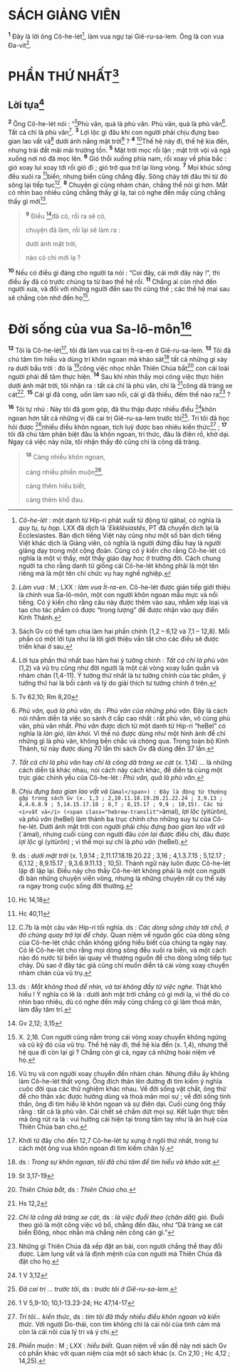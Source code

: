 # SÁCH GIẢNG VIÊN
<sup><b>1</b></sup> Đây là lời ông Cô-he-lét[^1], làm vua ngự tại Giê-ru-sa-lem. Ông là con vua Đa-vít[^2].

# PHẦN THỨ NHẤT[^3]
## Lời tựa[^4]
<sup><b>2</b></sup> Ông Cô-he-lét nói : “[^1*]Phù vân, quả là phù vân. Phù vân, quả là phù vân[^5]. Tất cả chỉ là phù vân[^6]. <sup><b>3</b></sup> Lợi lộc gì đâu khi con người phải chịu đựng bao gian lao vất vả[^7] dưới ánh nắng mặt trời[^8] ? <sup><b>4</b></sup> [^2*]Thế hệ này đi, thế hệ kia đến, nhưng trái đất mãi mãi trường tồn. <sup><b>5</b></sup> Mặt trời mọc rồi lặn ; mặt trời vội vã ngả xuống nơi nó đã mọc lên. <sup><b>6</b></sup> Gió thổi xuống phía nam, rồi xoay về phía bắc : gió xoay lui xoay tới rồi gió đi ; gió trở qua trở lại lòng vòng. <sup><b>7</b></sup> Mọi khúc sông đều xuôi ra [^3*]biển, nhưng biển cũng chẳng đầy. Sông chảy tới đâu thì từ đó sông lại tiếp tục[^9]. <sup><b>8</b></sup> Chuyện gì cũng nhàm chán, chẳng thể nói gì hơn. Mắt có nhìn bao nhiêu cũng chẳng thấy gì lạ, tai có nghe đến mấy cũng chẳng thấy gì mới[^10].


> <sup><b>9</b></sup> Điều [^4*]đã có, rồi ra sẽ có,
> 
> chuyện đã làm, rồi lại sẽ làm ra :
> 
> dưới ánh mặt trời,
> 
> nào có chi mới lạ ?
>

<sup><b>10</b></sup> Nếu có điều gì đáng cho người ta nói : “Coi đây, cái mới đây này !”, thì điều ấy đã có trước chúng ta từ bao thế hệ rồi. <sup><b>11</b></sup> Chẳng ai còn nhớ đến người xưa, và đối với những người đến sau thì cũng thế ; các thế hệ mai sau sẽ chẳng còn nhớ đến họ[^11].

# Đời sống của vua Sa-lô-môn[^12]
<sup><b>12</b></sup> Tôi là Cô-he-lét[^13], tôi đã làm vua cai trị Ít-ra-en ở Giê-ru-sa-lem. <sup><b>13</b></sup> Tôi đã chú tâm tìm hiểu và dùng trí khôn ngoan mà khảo sát[^14] tất cả những gì xảy ra dưới bầu trời : đó là [^5*]công việc nhọc nhằn Thiên Chúa bắt[^15] con cái loài người phải để tâm thực hiện. <sup><b>14</b></sup> Sau khi nhìn thấy mọi công việc thực hiện dưới ánh mặt trời, tôi nhận ra : tất cả chỉ là phù vân, chỉ là [^6*]công dã tràng xe cát[^16]. <sup><b>15</b></sup> Cái gì đã cong, uốn làm sao nổi, cái gì đã thiếu, đếm thế nào ra[^17] ?

<sup><b>16</b></sup> Tôi tự nhủ : Này tôi đã gom góp, đã thu thập được nhiều điều [^7*]khôn ngoan hơn tất cả những vị đã cai trị Giê-ru-sa-lem trước tôi[^18]. Trí tôi đã học hỏi được [^8*]nhiều điều khôn ngoan, tích luỹ được bao nhiêu kiến thức[^19] ; <sup><b>17</b></sup> tôi đã chú tâm phân biệt đâu là khôn ngoan, tri thức, đâu là điên rồ, khờ dại. Ngay cả việc này nữa, tôi nhận thấy đó cũng chỉ là công dã tràng.


> <sup><b>18</b></sup> Càng nhiều khôn ngoan,
> 
> càng nhiều phiền muộn[^20],
> 
> càng thêm hiểu biết,
> 
> càng thêm khổ đau.
>

[^1]: <i>Cô-he-lét</i> : một danh từ Híp-ri phát xuất từ động từ <span class="hebrew-translit">qähal</span>, có nghĩa là <i>quy tụ, tụ họp</i>. LXX đã dịch là <i>’Ekklêsiastês</i>, PT đã chuyển dịch lại là Ecclesiastes. Bản dịch tiếng Việt này cũng như một số bản dịch tiếng Việt khác dịch là Giảng viên, có nghĩa là người đứng đầu hay là người giảng dạy trong một cộng đoàn. Cũng có ý kiến cho rằng Cô-he-lét có nghĩa là một vị thầy, một thầy giáo dạy học ở trường đời. Cách chung người ta cho rằng danh từ giống cái Cô-he-lét không phải là một tên riêng mà là một tên chỉ chức vụ hay nghề nghiệp.
[^2]: <i>Làm vua</i> : M ; LXX : <i>làm vua Ít-ra-en</i>. Cô-he-lét được gián tiếp giới thiệu là chính vua Sa-lô-môn, một con người khôn ngoan mẫu mực và nổi tiếng. Có ý kiến cho rằng câu này được thêm vào sau, nhằm xếp loại và tạo cho tác phẩm có được “trọng lượng” để được nhận vào quy điển Kinh Thánh.
[^3]: Sách Gv có thể tạm chia làm hai phần chính (1,2 – 6,12 và 7,1 – 12,8). Mỗi phần có một lời tựa như là lời giới thiệu vắn tắt cho các điều sẽ được triển khai ở sau.
[^4]: Lời tựa phần thứ nhất bao hàm hai ý tưởng chính : <i>Tất cả chỉ là phù vân</i> (1,2) và vũ trụ cũng như đời người là một cái vòng xoay luẩn quẩn và nhàm chán (1,4-11). Ý tưởng thứ nhất là tư tưởng chính của tác phẩm, ý tưởng thứ hai là bối cảnh và lý do giải thích tư tưởng chính ở trên.
[^5]: <i>Phù vân, quả là phù vân</i>, ds : <i>Phù vân của những phù vân</i>. Đây là cách nói nhằm diễn tả việc so sánh ở cấp cao nhất : rất phù vân, vô cùng phù vân, phù vân nhất. <i>Phù vân</i> được dịch từ một danh từ Híp-ri “<span class="hebrew-translit">heBel</span>” có nghĩa là <i>làn gió, làn khói</i>. Vì thế nó được dùng như một hình ảnh để chỉ những gì là phù vân, không bền chắc và chóng qua. Trong toàn bộ Kinh Thánh, từ này được dùng 70 lần thì sách Gv đã dùng đến 37 lần.
[^6]: <i>Tất cả chỉ là phù vân</i> hay <i>chỉ là công dã tràng xe cát</i> (x. 1,14) ... là những cách diễn tả khác nhau, nói cách này cách khác, để diễn tả cùng một trực giác chính yếu của Cô-he-lét : <i>Phù vân, quả là phù vân</i>.
[^7]: <i>Chịu đựng bao gian lao vất vả</i> (<span class="hebrew-translit">`ämal</span>) : Đây là động từ thường gặp trong sách Gv (x. 1,3 ; 2,10.11.18.19.20.21.22.24 ; 3,9.13 ; 4,4.6.8.9 ; 5,14.15.17.18 ; 6,7 ; 8,15.17 ; 9,9 ; 10,15). Các từ <i>vất vả</i> (<span class="hebrew-translit">`ämal</span>), <i>lợi lộc</i> (<span class="hebrew-translit">yitürôn</span>), và <i>phù vân</i> (<span class="hebrew-translit">heBel</span>) làm thành ba trục chính cho những suy tư của Cô-he-lét. Dưới ánh mặt trời con người phải chịu đựng <i>bao gian lao vất vả</i> (<span class="hebrew-translit">`ämal</span>), nhưng cuối cùng con người đâu <i>còn lại</i> được điều chi, đâu được <i>lợi lộc</i> gì (<span class="hebrew-translit">yitürôn</span>) ; vì thế mọi sự chỉ là <i>phù vân</i> (<span class="hebrew-translit">heBel</span>).
[^8]: ds : <i>dưới mặt trời</i> (x. 1,9.14 ; 2,11.17.18.19.20.22 ; 3,16 ; 4,1.3.7.15 ; 5,12.17 ; 6,1.12 ; 8,9.15.17 ; 9,3.6.9.11.13 ; 10,5). Thành ngữ này luôn được Cô-he-lét lặp đi lặp lại. Điều này cho thấy Cô-he-lét không phải là một con người đi bàn những chuyện viển vông, nhưng là những chuyện rất cụ thể xảy ra ngay trong cuộc sống đời thường.
[^9]: C.7b là một câu văn Híp-ri tối nghĩa. ds : <i>Các dòng sông chảy tới chỗ, ở đó chúng quay trở lại để chảy</i>. Quan niệm về nguồn gốc của dòng sông của Cô-he-lét chắc chắn không giống hiểu biết của chúng ta ngày nay. Có lẽ Cô-he-lét cho rằng mọi dòng sông đều xuôi ra biển, và một cách nào đó nước từ biển lại quay về thượng nguồn để cho dòng sông tiếp tục chảy. Dù sao ở đây tác giả cũng chỉ muốn diễn tả cái vòng xoay chuyển nhàm chán của vũ trụ.
[^10]: ds : <i>Mắt không thoả để nhìn, và tai không đầy từ việc nghe</i>. Thật khó hiểu ! Ý nghĩa có lẽ là : dưới ánh mặt trời chẳng có gì mới lạ, vì thế dù có nhìn bao nhiêu, dù có nghe đến mấy cũng chẳng có gì làm thoả mãn, làm đầy tâm trí.
[^11]: X. 2,16. Con người cũng nằm trong cái vòng xoay chuyển không ngừng và cũ kỹ đó của vũ trụ. Thế hệ này đi, thế hệ kia đến (x. 1,4), nhưng thế hệ qua đi còn lại gì ? Chẳng còn gì cả, ngay cả những hoài niệm về họ.
[^12]: Vũ trụ và con người xoay chuyển đến nhàm chán. Nhưng điều ấy không làm Cô-he-lét thất vọng. Ông đích thân lên đường đi tìm kiếm ý nghĩa cuộc đời qua các thử nghiệm khác nhau. Về đời sống vật chất, ông thử để cho thân xác được hưởng dùng và thoả mãn mọi sự ; về đời sống tinh thần, ông đi tìm hiểu lẽ khôn ngoan và sự điên dại. Cuối cùng ông thấy rằng : tất cả là phù vân. Cái chết sẽ chấm dứt mọi sự. Kết luận thực tiễn mà ông rút ra là : vui hưởng cái hiện tại trong tầm tay như là ân huệ của Thiên Chúa ban cho.
[^13]: Khởi từ đây cho đến 12,7 Cô-he-lét tự xưng ở ngôi thứ nhất, trong tư cách một ông vua khôn ngoan đi tìm kiếm chân lý.
[^14]: ds : <i>Trong sự khôn ngoan, tôi đã chú tâm để tìm hiểu và khảo sát</i>.
[^15]: <i>Thiên Chúa bắt</i>, ds : <i>Thiên Chúa cho</i>.
[^16]: <i>Chỉ là công dã tràng xe cát</i>, ds : <i>là việc đuổi theo (chăn dắt) gió</i>. Đuổi theo gió là một công việc vô bổ, chẳng đến đâu, như “Dã tràng xe cát biển Đông, nhọc nhằn mà chẳng nên công cán gì.”
[^17]: Những gì Thiên Chúa đã xếp đặt an bài, con người chẳng thể thay đổi được. Làm lụng vất vả là định mệnh của con người mà Thiên Chúa đã đặt cho họ.
[^18]: <i>Đã cai trị ... trước tôi</i>, ds : <i>trước tôi ở Giê-ru-sa-lem</i>.
[^19]: <i>Trí tôi... kiến thức</i>, ds : <i>tim tôi đã thấy nhiều điều khôn ngoan và kiến thức</i>. Với người Do-thái, con tim không chỉ là cái nôi của tình cảm mà còn là cái nôi của lý trí và ý chí.
[^20]: <i>Phiền muộn</i> : M ; LXX : <i>hiểu biết</i>. Quan niệm về vấn đề này nơi sách Gv có phần khác với quan niệm của một số sách khác (x. Cn 2,10 ; Hc 4,12 ; 14,25).
[^1*]: Tv 62,10; Rm 8,20
[^2*]: Hc 14,18
[^3*]: Hc 40,11
[^4*]: Gv 2,12; 3,15
[^5*]: St 3,17-19
[^6*]: Hs 12,2
[^7*]: 1 V 3,12
[^8*]: 1 V 5,9-10; 10,1-13.23-24; Hc 47,14-17
